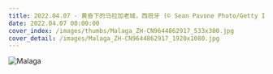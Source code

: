 ```yaml
---
title: 2022.04.07 - 黄昏下的马拉加老城，西班牙 (© Sean Pavone Photo/Getty Images)
date: 2022.04.07 00:00:00
cover_index: /images/thumbs/Malaga_ZH-CN9644862917_533x300.jpg
cover_detail: /images/Malaga_ZH-CN9644862917_1920x1080.jpg
---
```


![Malaga](/images/Malaga_ZH-CN9644862917_1920x1080.jpg)
